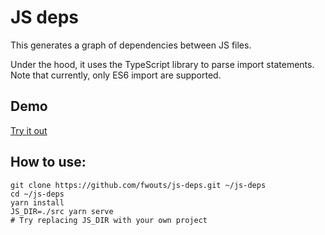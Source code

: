 # JS deps

This generates a graph of dependencies between JS files.

Under the hood, it uses the TypeScript library to parse import statements. Note that currently, only ES6 import are supported.

## Demo

[Try it out](https://cdn.rawgit.com/fwouts/js-deps/master/dist/viz/index.html)

## How to use:

```
git clone https://github.com/fwouts/js-deps.git ~/js-deps
cd ~/js-deps
yarn install
JS_DIR=./src yarn serve
# Try replacing JS_DIR with your own project
```
